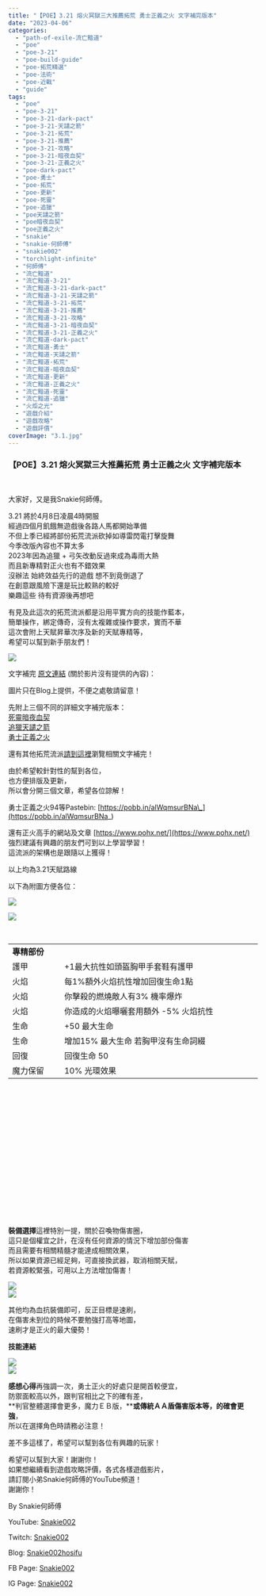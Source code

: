 ```yaml
---
title: "【POE】3.21 熔火冥獄三大推薦拓荒 勇士正義之火 文字補完版本"
date: "2023-04-06"
categories: 
  - "path-of-exile-流亡黯道"
  - "poe"
  - "poe-3-21"
  - "poe-build-guide"
  - "poe-拓荒精選"
  - "poe-法術"
  - "poe-近戰"
  - "guide"
tags: 
  - "poe"
  - "poe-3-21"
  - "poe-3-21-dark-pact"
  - "poe-3-21-天譴之箭"
  - "poe-3-21-拓荒"
  - "poe-3-21-推薦"
  - "poe-3-21-攻略"
  - "poe-3-21-暗夜血契"
  - "poe-3-21-正義之火"
  - "poe-dark-pact"
  - "poe-勇士"
  - "poe-拓荒"
  - "poe-更新"
  - "poe-死靈"
  - "poe-追獵"
  - "poe天譴之箭"
  - "poe暗夜血契"
  - "poe正義之火"
  - "snakie"
  - "snakie-何師傅"
  - "snakie002"
  - "torchlight-infinite"
  - "何師傅"
  - "流亡黯道"
  - "流亡黯道-3-21"
  - "流亡黯道-3-21-dark-pact"
  - "流亡黯道-3-21-天譴之箭"
  - "流亡黯道-3-21-拓荒"
  - "流亡黯道-3-21-推薦"
  - "流亡黯道-3-21-攻略"
  - "流亡黯道-3-21-暗夜血契"
  - "流亡黯道-3-21-正義之火"
  - "流亡黯道-dark-pact"
  - "流亡黯道-勇士"
  - "流亡黯道-天譴之箭"
  - "流亡黯道-拓荒"
  - "流亡黯道-暗夜血契"
  - "流亡黯道-更新"
  - "流亡黯道-正義之火"
  - "流亡黯道-死靈"
  - "流亡黯道-追獵"
  - "火炬之光"
  - "遊戲介紹"
  - "遊戲攻略"
  - "遊戲評價"
coverImage: "3.1.jpg"
---
```


### 【POE】3.21 熔火冥獄三大推薦拓荒 勇士正義之火 文字補完版本

  
   

  
大家好，又是我Snakie何師傅。  

  
3.21 將於4月8日凌晨4時開服  
經過四個月飢餓無遊戲後各路人馬都開始準備  
不但上季已經將部份拓荒流派砍掉如導雷閃電打擊旋舞  
今季改版內容也不算太多  
2023年因為追獵 + 弓矢改動反過來成為毒雨大熱  
而且新專精對正火也有不錯效果  
沒辦法 始終效益先行的遊戲 想不到竟倒退了  
在創意跟風險下還是玩比較熟的較好  
樂趣這些 待有資源後再想吧  

  
有見及此這次的拓荒流派都是沿用平實方向的技能作藍本，  
簡單操作，綁定傳奇，沒有太複雜或操作要求，實而不華  
這次會附上天賦昇華次序及新的天賦專精等，  
希望可以幫到新手朋友們！  

  
![](WordPress/3.1-1024x576.jpg)  

  
文字補完 [原文連結](https://snakie002hosifu.blog/3-21pre/) (關於影片沒有提供的內容)：  

  
圖片只在Blog上提供，不便之處敬請留意！  

  
先附上三個不同的詳細文字補完版本：  
[死靈暗夜血契](https://snakie002hosifu.blog/3-21pre1/)  
[追獵天譴之箭](https://snakie002hosifu.blog/3-21pre2/)  
[勇士正義之火](https://snakie002hosifu.blog/3-21pre3/)  

  
還有其他拓荒流派[請到這裡](https://snakie002hosifu.blog/category/poe-%e6%8b%93%e8%8d%92%e7%b2%be%e9%81%b8/)瀏覽相關文字補完！  

  
由於希望較針對性的幫到各位，  
也方便排版及更新，  
所以會分開三個文章，希望各位諒解！  

  
勇士正義之火94等Pastebin: [https://pobb.in/alWqmsurBNa\_](https://pobb.in/alWqmsurBNa_)  

  
還有正火高手的網站及文章 [https://www.pohx.net/](https://www.pohx.net/)  
強烈建議有興趣的朋友們可到以上學習學習！  
這流派的架構也是跟隨以上獲得！  

  
以上均為3.21天賦路線  

  
以下為附圖方便各位：  

  
![](WordPress/1.png)  

  
![](WordPress/2.png)  

  
   
  
  
  
  
  
  
  
  
  
  
  
  
  
  
  
  
  
  
  
  
  
  
  
  
  
  
  
  
  
  
  
  
  
  
  
  
  
  

<table style="height: 552px;" width="850"><tbody><tr><td colspan="2" width="517"><strong>專精部份</strong></td></tr><tr><td width="97">護甲</td><td width="420">+1最大抗性如頭盔胸甲手套鞋有護甲</td></tr><tr><td width="97">火焰</td><td width="420">每1%額外火焰抗性增加回復生命1點</td></tr><tr><td width="97">火焰</td><td width="420">你擊殺的燃燒敵人有3% 機率爆炸</td></tr><tr><td width="97">火焰</td><td width="420">你造成的火焰曝曬套用額外 -5% 火焰抗性</td></tr><tr><td width="97">生命</td><td width="420">+50 最大生命</td></tr><tr><td width="97">生命</td><td width="420">增加15% 最大生命 若胸甲沒有生命詞綴</td></tr><tr><td width="97">回復</td><td width="420">回復生命 50</td></tr><tr><td width="97">魔力保留</td><td width="420">10% 光環效果</td></tr></tbody></table>

  
**裝備選擇**這裡特別一提，關於召喚物傷害圈，  
這只是個權宜之計，在沒有任何資源的情況下增加部份傷害  
而且需要有相關精髓才能達成相關效果，  
所以如果資源已經足夠，可直接換武器，取消相關天賦，  
若資源較緊張，可用以上方法增加傷害！  

  
![](WordPress/5.png)  
![](WordPress/6-1024x688.png)  

  
其他均為血抗裝備即可，反正目標是速刷，  
在傷害未到位的時候不要勉強打高等地圖，  
速刷才是正火的最大優勢！  

  
**技能連結**  

  
![](WordPress/3-1024x546.png)  
![](WordPress/4-1024x556.png)  

  
**感想心得**再強調一次，勇士正火的好處只是開首較便宜，  
防禦面較高以外，跟判官相比之下的確有差，  
**判官整體選擇會更多，魔力ＥＢ版，****或傳統ＡＡ盾傷害版本等，的確會更強**，  
所以在選擇角色時請務必注意！  

  
差不多這樣了，希望可以幫到各位有興趣的玩家！  

  
希望可以幫到大家！謝謝你！  
如果想繼續看到遊戲攻略評價，各式各樣遊戲影片，  
請訂閱小弟Snakie何師傅的YouTube頻道！  
謝謝你！  

  
By Snakie何師傅  

  
YouTube: [Snakie002](https://www.youtube.com/channel/UCDOMLG_RBSoqVHK3sIYJeLA)  

  
Twitch: [Snakie002](https://www.twitch.tv/snakie002/)  

  
Blog: [Snakie002hosifu](https://snakie002hosifu.blog/)  

  
FB Page: [Snakie002](https://www.facebook.com/Snakie002/)  

  
IG Page: [Snakie002](https://www.instagram.com/snakie002/)
